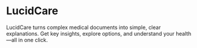 # LucidCare
LucidCare turns complex medical documents into simple, clear explanations. Get key insights, explore options, and understand your health—all in one click.
